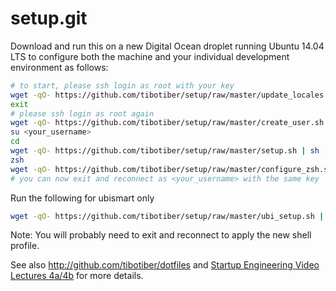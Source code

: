 setup.git
=========
Download and run this on a new Digital Ocean droplet running Ubuntu 14.04 LTS to
configure both the machine and your individual development environment as
follows:

```sh
# to start, please ssh login as root with your key
wget -qO- https://github.com/tibotiber/setup/raw/master/update_locales.sh | sh
exit
# please ssh login as root again
wget -qO- https://github.com/tibotiber/setup/raw/master/create_user.sh | sh
su <your_username>
cd
wget -qO- https://github.com/tibotiber/setup/raw/master/setup.sh | sh
zsh
wget -qO- https://github.com/tibotiber/setup/raw/master/configure_zsh.sh | zsh
# you can now exit and reconnect as <your_username> with the same key
```
Run the following for ubismart only
```sh
wget -qO- https://github.com/tibotiber/setup/raw/master/ubi_setup.sh | sh
```

Note: You will probably need to exit and reconnect to apply the new shell profile.

See also http://github.com/tibotiber/dotfiles and
[Startup Engineering Video Lectures 4a/4b](https://class.coursera.org/startup-001/lecture/index)
for more details.





